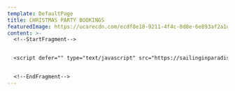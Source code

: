 ```yaml
---
template: DefaultPage
title: CHRISTMAS PARTY BOOKINGS
featuredImage: https://ucarecdn.com/ecdf8e18-9211-4f4c-8d8e-6e893af2a1d7/
content: >-
  <!--StartFragment-->


  <script defer="" type="text/javascript" src="https://sailinginparadise.rezdy.com/pluginJs"></script> <iframe seamless="" width="100%" height="1000px" frameborder="0" class="rezdy" src="https://sailinginparadise.rezdy.com/catalog/285987/christmas-parties?iframe=true"></iframe>


  <!--EndFragment-->
---
```

